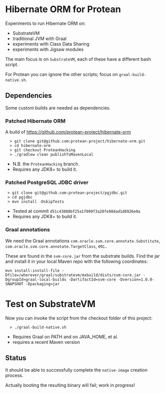 # Hibernate ORM for Protean

Experiments to run Hibernate ORM on:
 - SubstrateVM
 - traditional JVM with Graal
 - experiments with Class Data Sharing
 - experiments with Jigsaw modules
 
The main focus is on `SubstrateVM`, each of these have a different bash script.

For Protean you can ignore the other scripts; focus on `graal-build-native.sh`.
 
## Dependencies

Some custom builds are needed as dependencies.

### Patched Hibernate ORM
 
A build of https://github.com/protean-project/hibernate-orm
 
      > git clone git@github.com:protean-project/hibernate-orm.git
      > cd hibernate-orm
      > git checkout ProteanHacking
      > ./gradlew clean publishToMavenLocal

 - N.B. the `ProteanHacking` branch.
 - Requires any JDK8+ to build it.
 
 ### Patched PostgreSQL JDBC driver
 
     > git clone git@github.com:protean-project/pgjdbc.git
     > cd pgjdbc
     > mvn install -DskipTests

 - Tested at commit `d51c43888bf25a1f099f3a20fe98dad1d8926e0a`
 - Requires any JDK8+ to build it.

### Graal annotations

We need the Graal annotations `com.oracle.svm.core.annotate.Substitute`, `com.oracle.svm.core.annotate.TargetClass`, etc..

These are found in the `svm-core.jar` from the substrate builds. Find the jar and install it in your local Maven repo with the following coordinates:

    mvn install:install-file -Dfile=/wherever/graal/substratevm/mxbuild/dists/svm-core.jar -DgroupId=graal-local-builds -DartifactId=svm-core -Dversion=1.0.0-SNAPSHOT -Dpackaging=jar


# Test on SubstrateVM

Now you can invoke the script from the checkout folder of this project:

      > ./graal-build-native.sh

 - Requires Graal on PATH and on JAVA_HOME, et al.
 - requires a recent Maven version

## Status

It should be able to successfully complete the `native-image` creation process.

Actually booting the resulting binary will fail; work in progress!